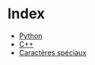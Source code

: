 # Index
* [Python](python/index.md)
* [C++](c++/index.md)
* [Caractères spéciaux](caracteres_speciaux.md)
